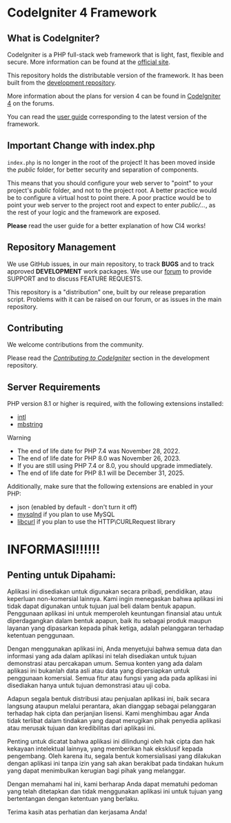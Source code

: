 # CodeIgniter 4 Framework

## What is CodeIgniter?

CodeIgniter is a PHP full-stack web framework that is light, fast, flexible and secure.
More information can be found at the [official site](https://codeigniter.com).

This repository holds the distributable version of the framework.
It has been built from the
[development repository](https://github.com/codeigniter4/CodeIgniter4).

More information about the plans for version 4 can be found in [CodeIgniter 4](https://forum.codeigniter.com/forumdisplay.php?fid=28) on the forums.

You can read the [user guide](https://codeigniter.com/user_guide/)
corresponding to the latest version of the framework.

## Important Change with index.php

`index.php` is no longer in the root of the project! It has been moved inside the *public* folder,
for better security and separation of components.

This means that you should configure your web server to "point" to your project's *public* folder, and
not to the project root. A better practice would be to configure a virtual host to point there. A poor practice would be to point your web server to the project root and expect to enter *public/...*, as the rest of your logic and the
framework are exposed.

**Please** read the user guide for a better explanation of how CI4 works!

## Repository Management

We use GitHub issues, in our main repository, to track **BUGS** and to track approved **DEVELOPMENT** work packages.
We use our [forum](http://forum.codeigniter.com) to provide SUPPORT and to discuss
FEATURE REQUESTS.

This repository is a "distribution" one, built by our release preparation script.
Problems with it can be raised on our forum, or as issues in the main repository.

## Contributing

We welcome contributions from the community.

Please read the [*Contributing to CodeIgniter*](https://github.com/codeigniter4/CodeIgniter4/blob/develop/CONTRIBUTING.md) section in the development repository.

## Server Requirements

PHP version 8.1 or higher is required, with the following extensions installed:

- [intl](http://php.net/manual/en/intl.requirements.php)
- [mbstring](http://php.net/manual/en/mbstring.installation.php)

> [!WARNING]
> - The end of life date for PHP 7.4 was November 28, 2022.
> - The end of life date for PHP 8.0 was November 26, 2023.
> - If you are still using PHP 7.4 or 8.0, you should upgrade immediately.
> - The end of life date for PHP 8.1 will be December 31, 2025.

Additionally, make sure that the following extensions are enabled in your PHP:

- json (enabled by default - don't turn it off)
- [mysqlnd](http://php.net/manual/en/mysqlnd.install.php) if you plan to use MySQL
- [libcurl](http://php.net/manual/en/curl.requirements.php) if you plan to use the HTTP\CURLRequest library

# INFORMASI!!!!!!

## Penting untuk Dipahami:

Aplikasi ini disediakan untuk digunakan secara pribadi, pendidikan, atau keperluan non-komersial lainnya. Kami ingin menegaskan bahwa aplikasi ini tidak dapat digunakan untuk tujuan jual beli dalam bentuk apapun. Penggunaan aplikasi ini untuk memperoleh keuntungan finansial atau untuk diperdagangkan dalam bentuk apapun, baik itu sebagai produk maupun layanan yang dipasarkan kepada pihak ketiga, adalah pelanggaran terhadap ketentuan penggunaan.

Dengan menggunakan aplikasi ini, Anda menyetujui bahwa semua data dan informasi yang ada dalam aplikasi ini telah disediakan untuk tujuan demonstrasi atau percakapan umum. Semua konten yang ada dalam aplikasi ini bukanlah data asli atau data yang dipersiapkan untuk penggunaan komersial. Semua fitur atau fungsi yang ada pada aplikasi ini disediakan hanya untuk tujuan demonstrasi atau uji coba.

Adapun segala bentuk distribusi atau penjualan aplikasi ini, baik secara langsung ataupun melalui perantara, akan dianggap sebagai pelanggaran terhadap hak cipta dan perjanjian lisensi. Kami menghimbau agar Anda tidak terlibat dalam tindakan yang dapat merugikan pihak penyedia aplikasi atau merusak tujuan dan kredibilitas dari aplikasi ini.

Penting untuk dicatat bahwa aplikasi ini dilindungi oleh hak cipta dan hak kekayaan intelektual lainnya, yang memberikan hak eksklusif kepada pengembang. Oleh karena itu, segala bentuk komersialisasi yang dilakukan dengan aplikasi ini tanpa izin yang sah akan berakibat pada tindakan hukum yang dapat menimbulkan kerugian bagi pihak yang melanggar.

Dengan memahami hal ini, kami berharap Anda dapat mematuhi pedoman yang telah ditetapkan dan tidak menggunakan aplikasi ini untuk tujuan yang bertentangan dengan ketentuan yang berlaku.

Terima kasih atas perhatian dan kerjasama Anda!
